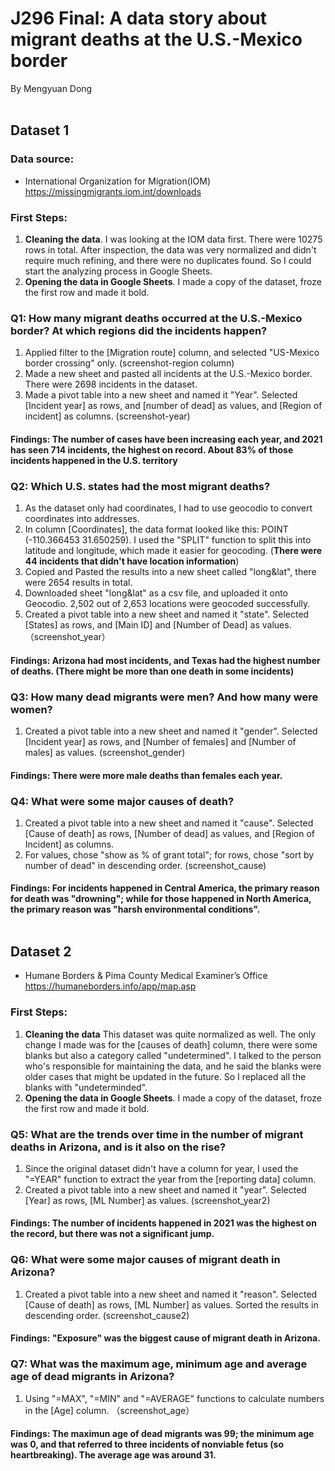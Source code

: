 # J296 Final: A data story about migrant deaths at the U.S.-Mexico border
By Mengyuan Dong <br><br>

## Dataset 1
### Data source:
* International Organization for Migration(IOM) https://missingmigrants.iom.int/downloads


### First Steps:
1. **Cleaning the data**. I was looking at the IOM data first. There were 10275 rows in total. After inspection, the data was very normalized and didn't require much refining, and there were no duplicates found. So I could start the analyzing process in Google Sheets.
2. **Opening the data in Google Sheets**. I made a copy of the dataset, froze the first row and made it bold.

### Q1: How many migrant deaths occurred at the U.S.-Mexico border? At which regions did the incidents happen?
1. Applied filter to the [Migration route] column, and selected "US-Mexico border crossing" only. 
   (screenshot-region column)
2. Made a new sheet and pasted all incidents at the U.S.-Mexico border. There were 2698 incidents in the dataset. 
3. Made a pivot table into a new sheet and named it "Year". Selected [Incident year] as rows, and [number of dead] as values, and [Region of incident] as columns. 
   (screenshot-year)
#### Findings: The number of cases have been increasing each year, and 2021 has seen 714 incidents, the highest on record. About 83% of those incidents happened in the U.S. territory

### Q2: Which U.S. states had the most migrant deaths? 
1. As the dataset only had coordinates, I had to use geocodio to convert coordinates into addresses. 
2. In column [Coordinates], the data format looked like this: POINT (-110.366453 31.650259). I used the "SPLIT" function to split this into latitude and longitude, which made it easier for geocoding. 
(**There were 44 incidents that didn't have location information**)
3. Copied and Pasted the results into a new sheet called "long&lat", there were 2654 results in total. 
4. Downloaded sheet "long&lat" as a csv file, and uploaded it onto Geocodio. 2,502 out of 2,653 locations were geocoded successfully.
5. Created a pivot table into a new sheet and named it "state". Selected [States] as rows, and [Main ID] and [Number of Dead] as values.
   （screenshot_year）
#### Findings: Arizona had most incidents, and Texas had the highest number of deaths. (There might be more than one death in some incidents)

### Q3: How many dead migrants were men? And how many were women?
1. Created a pivot table into a new sheet and named it "gender". Selected [Incident year] as rows, and [Number of females] and [Number of males] as values.
   (screenshot_gender)
#### Findings: There were more male deaths than females each year. 

### Q4: What were some major causes of death?
1. Created a pivot table into a new sheet and named it "cause". Selected [Cause of death] as rows, [Number of dead] as values, and [Region of Incident] as columns.
2. For values, chose "show as % of grant total"; for rows, chose "sort by number of dead" in descending order.
   (screenshot_cause)
#### Findings: For incidents happened in Central America, the primary reason for death was "drowning"; while for those happened in North America, the primary reason was "harsh environmental conditions".<br><br>


## Dataset 2
* Humane Borders & Pima County Medical Examiner’s Office https://humaneborders.info/app/map.asp

### First Steps:
1. **Cleaning the data** This dataset was quite normalized as well. The only change I made was for the [causes of death] column, there were some blanks but also a category called "undetermined". I talked to the person who's responsible for maintaining the data, and he said the blanks were older cases that might be updated in the future. So I replaced all the blanks with "undeterminded". 
2. **Opening the data in Google Sheets**. I made a copy of the dataset, froze the first row and made it bold.

### Q5: What are the trends over time in the number of migrant deaths in Arizona, and is it also on the rise?
1. Since the original dataset didn't have a column for year, I used the "=YEAR" function to extract the year from the [reporting data] column.
2. Created a pivot table into a new sheet and named it "year". Selected [Year] as rows, [ML Number] as values.
   (screenshot_year2)
#### Findings: The number of incidents happened in 2021 was the highest on the record, but there was not a significant jump. 

### Q6: What were some major causes of migrant death in Arizona?
1. Created a pivot table into a new sheet and named it "reason". Selected [Cause of death] as rows, [ML Number] as values. Sorted the results in descending order.
   (screenshot_cause2)
#### Findings: "Exposure" was the biggest cause of migrant death in Arizona. 

### Q7: What was the maximum age, minimum age and average age of dead migrants in Arizona?
1. Using "=MAX", "=MIN" and "=AVERAGE" functions to calculate numbers in the [Age] column.
   （screenshot_age）
#### Findings: The maximun age of dead migrants was 99; the minimum age was 0, and that referred to three incidents of nonviable fetus (so heartbreaking). The average age was around 31.  



